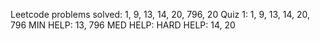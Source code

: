 Leetcode problems solved: 1, 9, 13, 14, 20, 796, 20
Quiz 1: 1, 9, 13, 14, 20, 796
MIN HELP: 13, 796
MED HELP:
HARD HELP: 14, 20
